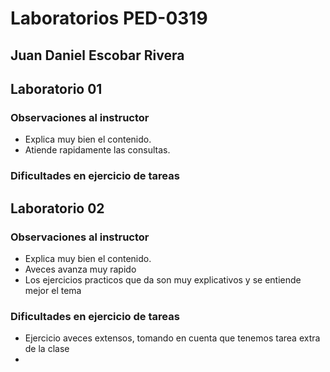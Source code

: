 # Laboratorios PED-0319

## Juan Daniel Escobar Rivera

## Laboratorio 01 

### Observaciones al instructor

* Explica muy bien el contenido.
* Atiende rapidamente las consultas.


### Dificultades en ejercicio de tareas

## Laboratorio 02

### Observaciones al instructor

* Explica muy bien el contenido.
* Aveces avanza muy rapido
* Los ejercicios practicos que da son muy explicativos y se  entiende mejor el tema


### Dificultades en ejercicio de tareas

* Ejercicio aveces extensos, tomando en cuenta que tenemos tarea extra de la clase
* 
